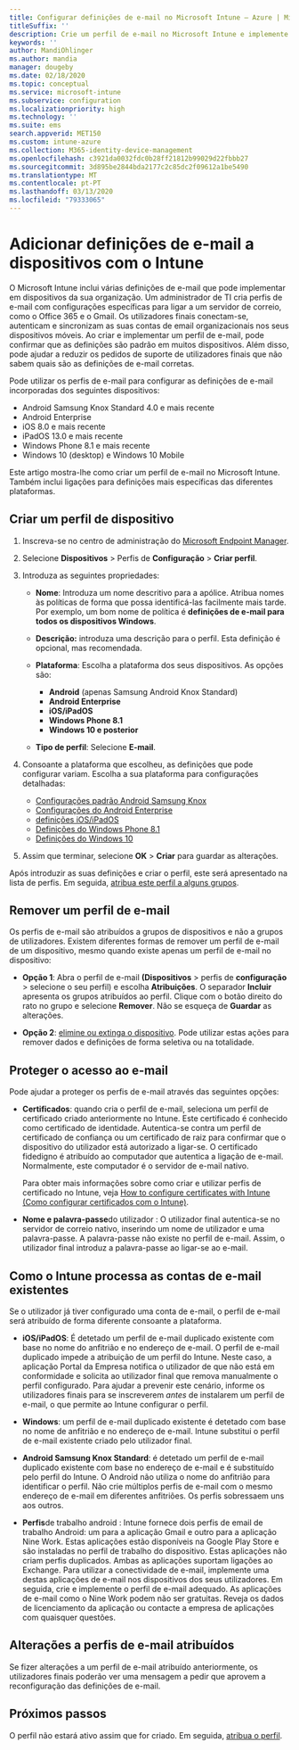 ```yaml
---
title: Configurar definições de e-mail no Microsoft Intune – Azure | Microsoft Docs
titleSuffix: ''
description: Crie um perfil de e-mail no Microsoft Intune e implemente este perfil para dispositivos Android Enterprise, iOS, iPadOS e Windows. Utilize um perfil de e-mail para configurar definições de e-mail comuns, incluindo um servidor de e-mail e um método de autenticação para ligar ao e-mail empresarial em dispositivos que gere.
keywords: ''
author: MandiOhlinger
ms.author: mandia
manager: dougeby
ms.date: 02/18/2020
ms.topic: conceptual
ms.service: microsoft-intune
ms.subservice: configuration
ms.localizationpriority: high
ms.technology: ''
ms.suite: ems
search.appverid: MET150
ms.custom: intune-azure
ms.collection: M365-identity-device-management
ms.openlocfilehash: c3921da0032fdc0b28ff21812b99029d22fbbb27
ms.sourcegitcommit: 3d895be2844bda2177c2c85dc2f09612a1be5490
ms.translationtype: MT
ms.contentlocale: pt-PT
ms.lasthandoff: 03/13/2020
ms.locfileid: "79333065"
---
```

# <a name="add-email-settings-to-devices-using-intune"></a>Adicionar definições de e-mail a dispositivos com o Intune

O Microsoft Intune inclui várias definições de e-mail que pode implementar em dispositivos da sua organização. Um administrador de TI cria perfis de e-mail com configurações específicas para ligar a um servidor de correio, como o Office 365 e o Gmail. Os utilizadores finais conectam-se, autenticam e sincronizam as suas contas de email organizacionais nos seus dispositivos móveis. Ao criar e implementar um perfil de e-mail, pode confirmar que as definições são padrão em muitos dispositivos. Além disso, pode ajudar a reduzir os pedidos de suporte de utilizadores finais que não sabem quais são as definições de e-mail corretas.

Pode utilizar os perfis de e-mail para configurar as definições de e-mail incorporadas dos seguintes dispositivos:

- Android Samsung Knox Standard 4.0 e mais recente
- Android Enterprise
- iOS 8.0 e mais recente
- iPadOS 13.0 e mais recente
- Windows Phone 8.1 e mais recente
- Windows 10 (desktop) e Windows 10 Mobile

Este artigo mostra-lhe como criar um perfil de e-mail no Microsoft Intune. Também inclui ligações para definições mais específicas das diferentes plataformas.

## <a name="create-a-device-profile"></a>Criar um perfil de dispositivo

1. Inscreva-se no centro de administração do [Microsoft Endpoint Manager](https://go.microsoft.com/fwlink/?linkid=2109431).
2. Selecione **Dispositivos** > Perfis de **Configuração** > **Criar perfil**.
3. Introduza as seguintes propriedades:

    - **Nome**: Introduza um nome descritivo para a apólice. Atribua nomes às políticas de forma que possa identificá-las facilmente mais tarde. Por exemplo, um bom nome de política é **definições de e-mail para todos os dispositivos Windows**.
    - **Descrição:** introduza uma descrição para o perfil. Esta definição é opcional, mas recomendada.
    - **Plataforma**: Escolha a plataforma dos seus dispositivos. As opções são:

        - **Android** (apenas Samsung Android Knox Standard)
        - **Android Enterprise**
        - **iOS/iPadOS**
        - **Windows Phone 8.1**
        - **Windows 10 e posterior**

    - **Tipo de perfil**: Selecione **E-mail**.

4. Consoante a plataforma que escolheu, as definições que pode configurar variam. Escolha a sua plataforma para configurações detalhadas:

    - [Configurações padrão Android Samsung Knox](email-settings-android.md)
    - [Configurações do Android Enterprise](email-settings-android-enterprise.md)
    - [definições iOS/iPadOS](email-settings-ios.md)
    - [Definições do Windows Phone 8.1](email-settings-windows-phone-8-1.md)
    - [Definições do Windows 10](email-settings-windows-10.md)

5. Assim que terminar, selecione **OK** > **Criar** para guardar as alterações.

Após introduzir as suas definições e criar o perfil, este será apresentado na lista de perfis. Em seguida, [atribua este perfil a alguns grupos](device-profile-assign.md).

## <a name="remove-an-email-profile"></a>Remover um perfil de e-mail

Os perfis de e-mail são atribuídos a grupos de dispositivos e não a grupos de utilizadores. Existem diferentes formas de remover um perfil de e-mail de um dispositivo, mesmo quando existe apenas um perfil de e-mail no dispositivo:

- **Opção 1**: Abra o perfil de e-mail **(Dispositivos** > perfis de **configuração** > selecione o seu perfil) e escolha **Atribuições**. O separador **Incluir** apresenta os grupos atribuídos ao perfil. Clique com o botão direito do rato no grupo e selecione **Remover**. Não se esqueça de **Guardar** as alterações.

- **Opção 2**: [elimine ou extinga o dispositivo](../remote-actions/devices-wipe.md). Pode utilizar estas ações para remover dados e definições de forma seletiva ou na totalidade.

## <a name="secure-email-access"></a>Proteger o acesso ao e-mail

Pode ajudar a proteger os perfis de e-mail através das seguintes opções:

- **Certificados**: quando cria o perfil de e-mail, seleciona um perfil de certificado criado anteriormente no Intune. Este certificado é conhecido como certificado de identidade. Autentica-se contra um perfil de certificado de confiança ou um certificado de raiz para confirmar que o dispositivo do utilizador está autorizado a ligar-se. O certificado fidedigno é atribuído ao computador que autentica a ligação de e-mail. Normalmente, este computador é o servidor de e-mail nativo.

  Para obter mais informações sobre como criar e utilizar perfis de certificado no Intune, veja [How to configure certificates with Intune (Como configurar certificados com o Intune)](../protect/certificates-configure.md).

- **Nome e palavra-passe**do utilizador : O utilizador final autentica-se no servidor de correio nativo, inserindo um nome de utilizador e uma palavra-passe. A palavra-passe não existe no perfil de e-mail. Assim, o utilizador final introduz a palavra-passe ao ligar-se ao e-mail.

## <a name="how-intune-handles-existing-email-accounts"></a>Como o Intune processa as contas de e-mail existentes

Se o utilizador já tiver configurado uma conta de e-mail, o perfil de e-mail será atribuído de forma diferente consoante a plataforma.

- **iOS/iPadOS**: É detetado um perfil de e-mail duplicado existente com base no nome do anfitrião e no endereço de e-mail. O perfil de e-mail duplicado impede a atribuição de um perfil do Intune. Neste caso, a aplicação Portal da Empresa notifica o utilizador de que não está em conformidade e solicita ao utilizador final que remova manualmente o perfil configurado. Para ajudar a prevenir este cenário, informe os utilizadores finais para se inscreverem *antes* de instalarem um perfil de e-mail, o que permite ao Intune configurar o perfil.

- **Windows**: um perfil de e-mail duplicado existente é detetado com base no nome de anfitrião e no endereço de e-mail. Intune substitui o perfil de e-mail existente criado pelo utilizador final.

- **Android Samsung Knox Standard**: é detetado um perfil de e-mail duplicado existente com base no endereço de e-mail e é substituído pelo perfil do Intune. O Android não utiliza o nome do anfitrião para identificar o perfil. Não crie múltiplos perfis de e-mail com o mesmo endereço de e-mail em diferentes anfitriões. Os perfis sobressaem uns aos outros.

- **Perfis**de trabalho android : Intune fornece dois perfis de email de trabalho Android: um para a aplicação Gmail e outro para a aplicação Nine Work. Estas aplicações estão disponíveis na Google Play Store e são instaladas no perfil de trabalho do dispositivo. Estas aplicações não criam perfis duplicados. Ambas as aplicações suportam ligações ao Exchange. Para utilizar a conectividade de e-mail, implemente uma destas aplicações de e-mail nos dispositivos dos seus utilizadores. Em seguida, crie e implemente o perfil de e-mail adequado. As aplicações de e-mail como o Nine Work podem não ser gratuitas. Reveja os dados de licenciamento da aplicação ou contacte a empresa de aplicações com quaisquer questões.

## <a name="changes-to-assigned-email-profiles"></a>Alterações a perfis de e-mail atribuídos

Se fizer alterações a um perfil de e-mail atribuído anteriormente, os utilizadores finais poderão ver uma mensagem a pedir que aprovem a reconfiguração das definições de e-mail.

## <a name="next-steps"></a>Próximos passos

O perfil não estará ativo assim que for criado. Em seguida, [atribua o perfil](device-profile-assign.md).
